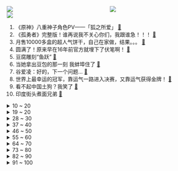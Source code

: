 <div >
	<a style="float:left;width:55%;" href = "https://github.com/anuraghazra/github-readme-stats">
	 <img src = "https://github-readme-stats.vercel.app/api?username=iuuuuuaena&theme=buefy&show_icons=true"/>
	</a>
	<a  style="float:right;width:45%" href = "https://github.com/anuraghazra/github-readme-stats">
	 <img  src="https://github-readme-stats.vercel.app/api/top-langs/?username=anuraghazra&layout=compact"/>
	</a>
	</div>

[![](https://img.shields.io/badge/jxd-@jxdgogogo.xyz-yellowgreen.svg)](https://www.jxdgogogo.xyz)<br>
1. 《原神》八重神子角色PV——「狐之所爱」 [:link:](//www.bilibili.com/video/BV11b4y177H4) <br>
2. 《孤勇者》完整版！谁再说我不关心你们，我跟谁急！！！ [:link:](//www.bilibili.com/video/BV1Mq4y187tw) <br>
3. 月售10000多盒的超人气饼干，自己在家做，结果。。。 [:link:](//www.bilibili.com/video/BV1f34y1k7D5) <br>
4. 圆满了！原来早在16年前官方就埋下了伏笔啊！ [:link:](//www.bilibili.com/video/BV1GT4y1X7AA) <br>
5. 豆腐雕刻“鱼跃” [:link:](//www.bilibili.com/video/BV1Cm4y1Z7LR) <br>
6. 当她拿出豆包的那一刻 我蚌埠住了 [:link:](//www.bilibili.com/video/BV1ET4y1X7PR) <br>
7. 谷爱凌：好的，下一个问题… [:link:](//www.bilibili.com/video/BV1pZ4y1R7qG) <br>
8. 世界上最幸运的冠军，靠运气一路进入决赛，又靠运气获得金牌！ [:link:](//www.bilibili.com/video/BV1ua411y7VP) <br>
9. 看不起中国土狗？我笑了 [:link:](//www.bilibili.com/video/BV1Li4y1f74d) <br>
10. 印度街头煮面兄弟 [:link:](//www.bilibili.com/video/BV1u5411o7hx) <br>
<details>
<summary>10 ~ 20</summary>

11. 【罗翔】我也是第一次到这个地方来，大开眼界！ [:link:](//www.bilibili.com/video/BV1Yi4y1f7ou) <br>
12. 如何把苏伊士运河变没？【硬核狠人26】 [:link:](//www.bilibili.com/video/BV19F41177yJ) <br>
13. 男子去亲戚家拜年，回家途中经过一条泥路，掏出手机拍出绝美大片 [:link:](//www.bilibili.com/video/BV1E5411o7PA) <br>
14. 今年最心疼的一顿饭！上海人均价最高的店，买单差点把我送走！ [:link:](//www.bilibili.com/video/BV1Ci4y1f7W5) <br>
15. “对不起，我还是没能走出那个夏天。” [:link:](//www.bilibili.com/video/BV1Fq4y187Q4) <br>
16. 【明日方舟/动画】九色鹿—敦煌之舞 [:link:](//www.bilibili.com/video/BV1444y1H7hy) <br>
17. 美军：这样下去要输越南了 [:link:](//www.bilibili.com/video/BV1Kq4y187Kk) <br>
18. 久等了！修罗铠甲来了！ [:link:](//www.bilibili.com/video/BV11S4y1G7g6) <br>
19. 你这次吹我林肯公园是吧？！ [:link:](//www.bilibili.com/video/BV1MF411n7tV) <br>
</details>
<details>
<summary>19 ~ 20</summary>

20. 【王濛】我有金墩墩 你们呢？ [:link:](//www.bilibili.com/video/BV15Y411L7QF) <br>
21. 川普烤肉店重新开业！美国最大网红餐厅现在怎样了？ [:link:](//www.bilibili.com/video/BV1434y117aX) <br>
22. 这也能卖？！ [:link:](//www.bilibili.com/video/BV1XT4y1Q7cV) <br>
23. 一口香哭的童年回忆！轰轰炸炸脆脆香香大鱿鱼~ [:link:](//www.bilibili.com/video/BV16a411y7Zd) <br>
24. 你爸过年回家在饭桌上干的那些事 [:link:](//www.bilibili.com/video/BV1Mi4y1f7CR) <br>
25. 很高兴认识你，我又给她唱了两首歌！【国际连线究极尬聊网恋篇 续】 [:link:](//www.bilibili.com/video/BV1Qa411y7bH) <br>
26. 🕶️老谋子真是太懂中国式浪漫了 [:link:](//www.bilibili.com/video/BV1KZ4y1o7pm) <br>
27. 【原神】全网首发最齐全白嫖紫蓝白三色经验书点位（全程剪辑无墨迹） [:link:](//www.bilibili.com/video/BV1su41197mF) <br>
28. 大圣取经是被洗脑了？黑神话前世《斗战神》讲了个什么故事？猴哥背后隐藏惊人内幕！01 [:link:](//www.bilibili.com/video/BV1Yb4y1j76a) <br>
</details>
<details>
<summary>28 ~ 30</summary>

29. 说他傻吧就他会，说他聪明吧一个没吃着 [:link:](//www.bilibili.com/video/BV1JS4y1C7Qc) <br>
30. 恐 怖 生 存 6 [:link:](//www.bilibili.com/video/BV1RP4y1c7of) <br>
31. 《我的梦中情弟》 [:link:](//www.bilibili.com/video/BV175411o73L) <br>
32. 结婚前你必查的6件事，要不然呀，你以为的灵魂伴侣 很可能是个隐藏的大BOSS [:link:](//www.bilibili.com/video/BV1zR4y1j7US) <br>
33. ⚡尺V尺⚡ [:link:](//www.bilibili.com/video/BV1pm4y1d7M5) <br>
34. 武大靖给王濛刷火箭，却“惨遭”王濛踢出直播间 [:link:](//www.bilibili.com/video/BV1834y117o3) <br>
35. 卧槽！谷爱凌这段，鬼知道我听了几遍！！ [:link:](//www.bilibili.com/video/BV1gF411n7kg) <br>
36. 当朋友不开心时，只有巨大麻薯蛋挞杯才能哄好，吸着吃比奶茶过瘾。 [:link:](//www.bilibili.com/video/BV1WR4y177Nd) <br>
37. 这就是格局！#羽生结弦 #冬奥会 [:link:](//www.bilibili.com/video/BV14L4y137qa) <br>
</details>
<details>
<summary>37 ~ 40</summary>

38. 《 沙 雕 新 闻 大 赏 》 [:link:](//www.bilibili.com/video/BV1HY411L7DX) <br>
39. 他要是懂汉语，就会知道央视对他的赞美有多诗情画意了！ [:link:](//www.bilibili.com/video/BV1xa411y7wc) <br>
40. 没有对比，就没有伤害。 [:link:](//www.bilibili.com/video/BV1fS4y1G7un) <br>
41. 很多人问我狗吃的是什么 [:link:](//www.bilibili.com/video/BV1u3411J7Gi) <br>
42. ⚡ 2.5 玩 家 现 状 ⚡ [:link:](//www.bilibili.com/video/BV14R4y177np) <br>
43. 《这人懂不懂短道速滑啊就喊那么大声》 [:link:](//www.bilibili.com/video/BV1Wa41127Bb) <br>
44. 不轻易去评判 特别是在不知情的时候 [:link:](//www.bilibili.com/video/BV1nZ4y1R7bc) <br>
45. 俯卧撑，但监督者是AI。 [:link:](//www.bilibili.com/video/BV1sm4y1Z76x) <br>
46. 当主办方放错了国歌，于是某些血脉就觉醒了！！！ [:link:](//www.bilibili.com/video/BV1ba411y7kW) <br>
</details>
<details>
<summary>46 ~ 50</summary>

47. 【早柚金曲】在稻妻城说晚安~Zzz~[完整版] [:link:](//www.bilibili.com/video/BV1t34y117Y1) <br>
48. 冰墩墩：我瘪了，我装的 [:link:](//www.bilibili.com/video/BV12u41197n3) <br>
49. 回顾2008年北京残奥会点火仪式，3分钟拉拽让全世界动容 [:link:](//www.bilibili.com/video/BV17P4y1P7No) <br>
50. 《关于男友来我家串门惨遭亲戚围观这件事》 [:link:](//www.bilibili.com/video/BV19F411778H) <br>
51. 又一个受封建迷信荼毒的 [:link:](//www.bilibili.com/video/BV13R4y1L7Xa) <br>
52. 一只靠脚刹车的涡轮增鸭 [:link:](//www.bilibili.com/video/BV13R4y1L7Ch) <br>
53. 水 星 迫 降 青 春 版 #2 ！！？ [:link:](//www.bilibili.com/video/BV1eu41197nJ) <br>
54. 女足队员李佳悦骄傲展示奖杯和奖牌，十年苦尽甘来 [:link:](//www.bilibili.com/video/BV1u5411f7BY) <br>
55. 假如2077年的国足... [:link:](//www.bilibili.com/video/BV1V5411f7qT) <br>
</details>
<details>
<summary>55 ~ 60</summary>

56. 0.3秒！LOL光速致命节奏秘籍：极地沙尘暴！【有点骚东西】 [:link:](//www.bilibili.com/video/BV1cr4y1a7Ee) <br>
57. 奶奶的菜地也太出片了吧！我对水壶下手啦！ [:link:](//www.bilibili.com/video/BV11r4y1h7i5) <br>
58. 老师是如何叫醒学生的 [:link:](//www.bilibili.com/video/BV145411o7i1) <br>
59. 内容看完极度舒适（六） [:link:](//www.bilibili.com/video/BV1W34y117QG) <br>
60. 无人机+迫击炮=？？？【迫击炮快乐阴人流#4】 [:link:](//www.bilibili.com/video/BV1QF41177bp) <br>
61. 当你在MC里进行「超难天灾合约」!! [:link:](//www.bilibili.com/video/BV1kL4y1s7ed) <br>
62. 《很遗憾你有个手欠的母亲》 [:link:](//www.bilibili.com/video/BV1Zr4y187fq) <br>
63. 艾伦·耶志毅发动地鸣前怒批调查兵团 [:link:](//www.bilibili.com/video/BV1vr4y1h7d1) <br>
64. 悄悄给爸妈转钱，看看他们各自的反应 [:link:](//www.bilibili.com/video/BV1du41197At) <br>
</details>
<details>
<summary>64 ~ 70</summary>

65. 过年找了山城小栗旬 还原郭富城经典摇头杀 [:link:](//www.bilibili.com/video/BV1Ua411y76y) <br>
66. 1块钱就能做好的酱汤面，没钱也可以好好吃饭！ [:link:](//www.bilibili.com/video/BV1AY411L7Az) <br>
67. “  这只猫不要太离谱  ” [:link:](//www.bilibili.com/video/BV1s44y1H7Nv) <br>
68. 欢迎来到魔法世界～ [:link:](//www.bilibili.com/video/BV1kL4y1377Y) <br>
69. 【花滑运动员千金】2月9日北京冬奥训练 [:link:](//www.bilibili.com/video/BV1rL4y1s7B5) <br>
70. 今天踢到铁板了，万万没想到，就是在树德宁夏的人群中多看了一眼，竟然逮到了一位大神 [:link:](//www.bilibili.com/video/BV1e44y1W7sM) <br>
71. 在半睡半醒的冬日里给你暖意，踏雪前行，付出总会有所收获~感谢三连~ [:link:](//www.bilibili.com/video/BV1PY411L71U) <br>
72. 奇妙厨房（下） [:link:](//www.bilibili.com/video/BV1cF411n7mL) <br>
73. 玉米加农炮机甲？！僵王都能秒杀？？ [:link:](//www.bilibili.com/video/BV16Y411L72G) <br>
</details>
<details>
<summary>73 ~ 80</summary>

74. 人生第一次吃皇帝蟹！一口气就买了俩 [:link:](//www.bilibili.com/video/BV1MR4y1L7RT) <br>
75. 【原神】收藏！白嫖原石！是真能藏啊，全部邀约的隐藏成就 [:link:](//www.bilibili.com/video/BV1Y44y1H7LA) <br>
76. 【配音】这就是网友眼中的国际顶流？ [:link:](//www.bilibili.com/video/BV1xF411J7b1) <br>
77. (挑战)不要相信视频里的每一句话 [:link:](//www.bilibili.com/video/BV1Mr4y1h7wZ) <br>
78. 世界并不完美，我们还有彼此 - 斑鸠 Alec Benjamin 现场剪辑版《If We Have Each Other》【中英双字】 [:link:](//www.bilibili.com/video/BV12Z4y1Z7na) <br>
79. 我必须立刻链接【水无月菌】 [:link:](//www.bilibili.com/video/BV14S4y1C7cf) <br>
80. 也许该换个星球生活了 [:link:](//www.bilibili.com/video/BV11F411J74u) <br>
81. 情人节预演 [:link:](//www.bilibili.com/video/BV1Nq4y187Yv) <br>
82. 和日本女友网恋2年，你们不知道我每天都经历了什么... [:link:](//www.bilibili.com/video/BV1QF41177SV) <br>
</details>
<details>
<summary>82 ~ 90</summary>

83. 《本视频纯属虚构，如有雷同，那可太好了》 [:link:](//www.bilibili.com/video/BV1BS4y1G7SH) <br>
84. 【虾猜热梗】人生无常，大肠包小肠是什么梗？原出处是什么？火的经过详解 [:link:](//www.bilibili.com/video/BV1CZ4y1o7Pk) <br>
85. 动物潦草长相大赏！！ [:link:](//www.bilibili.com/video/BV15q4y1b7wy) <br>
86. 我真的就是开心到想让全世界都知道我滴愿望完成辣啊啊啊啊啊啊啊啊啊啊啊哈哈哈哈！ [:link:](//www.bilibili.com/video/BV1NL4y1s7QG) <br>
87. 4K高清变装丨网络冷门变装视频鉴赏 [:link:](//www.bilibili.com/video/BV1n3411a7BU) <br>
88. 《茄大郎~来喝丫式秘制可乐啦》 [:link:](//www.bilibili.com/video/BV1AP4y1w7aX) <br>
89. 看看是不是你 [:link:](//www.bilibili.com/video/BV1QP4y1c7id) <br>
90. 绑架代替购买没节操 [:link:](//www.bilibili.com/video/BV1j5411o7kL) <br>
91. 云堇踢枪真人版(目前cos里最接近的？) [:link:](//www.bilibili.com/video/BV1Yu411d7A5) <br>
</details>
<details>
<summary>91 ~ 100</summary>

92. 当你的游戏由「运气」来掌握？！ [:link:](//www.bilibili.com/video/BV1Hm4y1d7jp) <br>
93. 冬奥会上的DJ能处，有歌真敢放，怕不是六公主派来的吧 [:link:](//www.bilibili.com/video/BV145411o7Gq) <br>
94. 谷爱凌夺冠一跳后，冰墩墩兴奋地起跳“劈叉” [:link:](//www.bilibili.com/video/BV1Qq4y1b7wG) <br>
95. 感觉和同龄人已经不能交流了 [:link:](//www.bilibili.com/video/BV1fR4y1j7Lh) <br>
96. 普京和马克龙隔超长桌会谈 画面被网友各种玩坏 [:link:](//www.bilibili.com/video/BV15Y411L7tr) <br>
97. 村口被炮吓跑的狗 [:link:](//www.bilibili.com/video/BV1x5411o7Tp) <br>
98. 学校里挂的横幅差点把人笑死 [:link:](//www.bilibili.com/video/BV135411f73U) <br>
99. 山东男孩和爸爸去亲戚家拜年，男孩先声夺人防催婚！爸爸反应亮了 [:link:](//www.bilibili.com/video/BV15Z4y1o7cZ) <br>
100. 【酒の吐槽】刘浩存？这不锅姨吗！二刷四海吐槽这位人造紫薇星 [:link:](//www.bilibili.com/video/BV1WL4y1s78H) <br>
</details>
